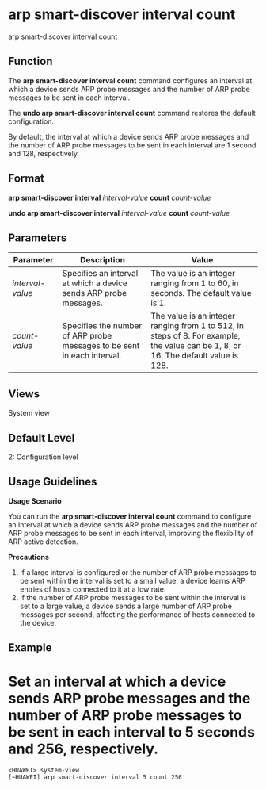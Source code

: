 arp smart-discover interval count
=================================

arp smart-discover interval count

Function
--------



The **arp smart-discover interval count** command configures an interval at which a device sends ARP probe messages and the number of ARP probe messages to be sent in each interval.

The **undo arp smart-discover interval count** command restores the default configuration.



By default, the interval at which a device sends ARP probe messages and the number of ARP probe messages to be sent in each interval are 1 second and 128, respectively.


Format
------

**arp smart-discover interval** *interval-value* **count** *count-value*

**undo arp smart-discover interval** *interval-value* **count** *count-value*


Parameters
----------

| Parameter | Description | Value |
| --- | --- | --- |
| *interval-value* | Specifies an interval at which a device sends ARP probe messages. | The value is an integer ranging from 1 to 60, in seconds. The default value is 1. |
| *count-value* | Specifies the number of ARP probe messages to be sent in each interval. | The value is an integer ranging from 1 to 512, in steps of 8. For example, the value can be 1, 8, or 16. The default value is 128. |



Views
-----

System view


Default Level
-------------

2: Configuration level


Usage Guidelines
----------------

**Usage Scenario**

You can run the **arp smart-discover interval count** command to configure an interval at which a device sends ARP probe messages and the number of ARP probe messages to be sent in each interval, improving the flexibility of ARP active detection.

**Precautions**

1. If a large interval is configured or the number of ARP probe messages to be sent within the interval is set to a small value, a device learns ARP entries of hosts connected to it at a low rate.
2. If the number of ARP probe messages to be sent within the interval is set to a large value, a device sends a large number of ARP probe messages per second, affecting the performance of hosts connected to the device.

Example
-------

# Set an interval at which a device sends ARP probe messages and the number of ARP probe messages to be sent in each interval to 5 seconds and 256, respectively.
```
<HUAWEI> system-view
[~HUAWEI] arp smart-discover interval 5 count 256

```